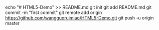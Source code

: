 echo "# HTML5-Demo" >> README.md
git init
git add README.md
git commit -m "first commit"
git remote add origin https://github.com/wangguoruimiao/HTML5-Demo.git
git push -u origin master